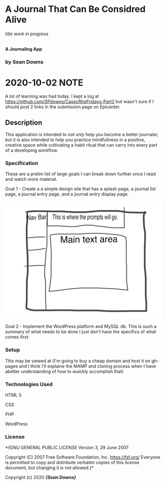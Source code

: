 # A Journal That Can Be Considred Alive
###### title work in progress

#### A Journaling App

### by Sean Downs

# 2020-10-02 NOTE
A lot of learning was had today. I kept a log at https://github.com/SPdowns/CaseoftheFridays-Part2 but wasn't sure if I should post 2 links in the submission page on Epicenter.

## Description

This application is intended to *not only* help you become a better journaler, but it is also intended to help you practice mindfullness in a positive, creative space while cultivating a habit ritual that can carry into every part of a developing workflow.

### Specification

These are a prelim list of large goals I can break down further once I read and watch more material.

Goal 1 - Create a a simple design site that has a splash page, a journal list page, a journal entry page, and a journal entry display page.

![SimplePage](img/simple.png)

Goal 2 - Implement the WordPress platform and MySQL db. This is such a summary of what needs to be done I just don't have the specifics of what comes first.

### Setup

This may be viewed at (I'm going to buy a cheap domain and host it on gh-pages and I think I'll explaine the MAMP and cloning process when I have abetter understanding of how to wuickly accomplish that)

### Technologies Used

HTML 5

CSS

PHP

WordPress

### License

*{GNU GENERAL PUBLIC LICENSE
                       Version 3, 29 June 2007

 Copyright (C) 2007 Free Software Foundation, Inc. <https://fsf.org/>
 Everyone is permitted to copy and distribute verbatim copies
 of this license document, but changing it is not allowed.}*

Copyright (c) 2020 **_{Sean Downs}_**